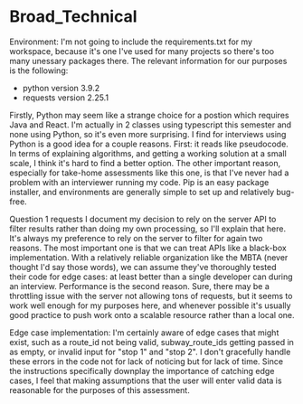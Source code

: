 # Broad_Technical

Environment:
I'm not going to include the requirements.txt for my workspace, because it's one I've used for many projects so there's too many unessary packages there. The relevant information for our purposes is the following:

- python version 3.9.2
- requests version 2.25.1

Firstly, Python may seem like a strange choice for a postion which requires Java and React. I'm actually in 2 classes using typescript this semester and none using Python, so it's even more surprising. I find for interviews using Python is a good idea for a couple reasons. First: it reads like pseudocode. In terms of explaining algorithms, and getting a working solution at a small scale, I think it's hard to find a better option. The other important reason, especially for take-home assessments like this one, is that I've never had a problem with an interviewer running my code. Pip is an easy package installer, and environments are generally simple to set up and relatively bug-free.

Question 1 requests I document my decision to rely on the server API to filter results rather than doing my own processing, so I'll explain that here. It's always my preference to rely on the server to filter for again two reasons. The most important one is that we can treat APIs like a black-box implementation. With a relatively reliable organization like the MBTA (never thought I'd say those words), we can assume they've thoroughly tested their code for edge cases: at least better than a single developer can during an interview. Performance is the second reason. Sure, there may be a throttling issue with the server not allowing tons of requests, but it seems to work well enough for my purposes here, and whenever possible it's usually good practice to push work onto a scalable resource rather than a local one.

Edge case implementation:
I'm certainly aware of edge cases that might exist, such as a route_id not being valid, subway_route_ids getting passed in as empty, or invalid input for "stop 1" and "stop 2". I don't gracefully handle these errors in the code not for lack of noticing but for lack of time. Since the instructions specifically downplay the importance of catching edge cases, I feel that making assumptions that the user will enter valid data is reasonable for the purposes of this assessment.
